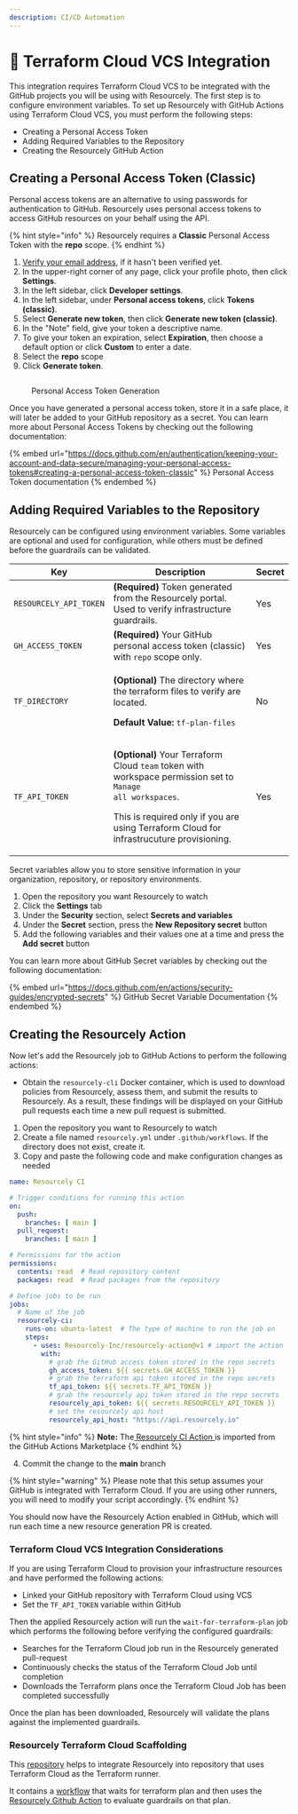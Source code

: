 ```yaml
---
description: CI/CD Automation
---
```


# 🐶 Terraform Cloud VCS Integration

This integration requires Terraform Cloud VCS to be integrated with the GitHub projects you will be using with Resourcely. The first step is to configure environment variables. To set up Resourcely with GitHub Actions using Terraform Cloud VCS, you must perform the following steps:

* Creating a Personal Access Token
* Adding Required Variables to the Repository
* Creating the Resourcely GitHub Action

## Creating a Personal Access Token (Classic)

Personal access tokens are an alternative to using passwords for authentication to GitHub. Resourcely uses personal access tokens to access GitHub resources on your behalf using the API.&#x20;

{% hint style="info" %}
Resourcely requires a **Classic** Personal Access Token with the **repo** scope.
{% endhint %}

1. [Verify your email address](https://docs.github.com/en/get-started/signing-up-for-github/verifying-your-email-address), if it hasn't been verified yet.
2. In the upper-right corner of any page, click your profile photo, then click **Settings**.
3. In the left sidebar, click **Developer settings**.
4. In the left sidebar, under **Personal access tokens**, click **Tokens (classic)**.
5. Select **Generate new token**, then click **Generate new token (classic)**.
6. In the "Note" field, give your token a descriptive name.
7. To give your token an expiration, select **Expiration**, then choose a default option or click **Custom** to enter a date.
8. Select the **repo** scope
9. Click **Generate token**.

<figure><img src="../../../../.gitbook/assets/Screenshot 2023-09-01 at 1.56.15 PM.png" alt=""><figcaption><p>Personal Access Token Generation</p></figcaption></figure>

Once you have generated a personal access token, store it in a safe place, it will later be added to your GitHub repository as a secret. You can learn more about Personal Access Tokens by checking out the following documentation:

{% embed url="https://docs.github.com/en/authentication/keeping-your-account-and-data-secure/managing-your-personal-access-tokens#creating-a-personal-access-token-classic" %}
Personal Access Token documentation
{% endembed %}

## Adding Required Variables to the Repository

Resourcely can be configured using environment variables. Some variables are optional and used for configuration, while others must be defined before the guardrails can be validated.

| Key                    | Description                                                                                                                                                                                                                                                | Secret |
| ---------------------- | ---------------------------------------------------------------------------------------------------------------------------------------------------------------------------------------------------------------------------------------------------------- | ------ |
| `RESOURCELY_API_TOKEN` | **(Required)** Token generated from the Resourcely portal. Used to verify infrastructure guardrails.                                                                                                                                                       | Yes    |
| `GH_ACCESS_TOKEN`      | **(Required)** Your GitHub personal access token (classic) with `repo` scope only.                                                                                                                                                                         | Yes    |
| `TF_DIRECTORY`         | <p><strong>(Optional)</strong> The directory where the terraform files to verify are located. </p><p></p><p><strong>Default Value:</strong> <code>tf-plan-files</code></p>                                                                                 | No     |
| `TF_API_TOKEN`         | <p><strong>(Optional)</strong> Your Terraform Cloud <code>team</code> token with workspace permission set to <code>Manage all workspaces</code>.</p><p></p><p>This is required only if you are using Terraform Cloud for infrastrucuture provisioning.</p> | Yes    |

Secret variables allow you to store sensitive information in your organization, repository, or repository environments.

1. Open the repository you want Resourcely to watch
2. Click the **Settings** tab
3. Under the **Security** section, select **Secrets and variables**
4. Under the **Secret** section, press the **New Repository secret** button
5. Add the following variables and their values one at a time and press the **Add secret** button

You can learn more about GitHub Secret variables by checking out the following documentation:

{% embed url="https://docs.github.com/en/actions/security-guides/encrypted-secrets" %}
GitHub Secret Variable Documentation
{% endembed %}

## Creating the Resourcely Action

Now let's add the Resourcely job to GitHub Actions to perform the following actions:

* Obtain the `resourcely-cli` Docker container, which is used to download policies from Resourcely, assess them, and submit the results to Resourcely. As a result, these findings will be displayed on your GitHub pull requests each time a new pull request is submitted.

1. Open the repository you want to Resourcely to watch
2. Create a file named `resourcely.yml` under `.github/workflows`. If the directory does not exist, create it.
3. Copy and paste the following code and make configuration changes as needed

```yaml
name: Resourcely CI

# Trigger conditions for running this action
on:
  push:
    branches: [ main ]
  pull_request:
    branches: [ main ]

# Permissions for the action
permissions:
  contents: read  # Read repository content
  packages: read  # Read packages from the repository

# Define jobs to be run
jobs:
  # Name of the job
  resourcely-ci:
    runs-on: ubuntu-latest  # The type of machine to run the job on
    steps:
      - uses: Resourcely-Inc/resourcely-action@v1 # import the action
        with:
          # grab the GitHub access token stored in the repo secrets
          gh_access_token: ${{ secrets.GH_ACCESS_TOKEN }}
          # grab the terraform api token stored in the repo secrets
          tf_api_token: ${{ secrets.TF_API_TOKEN }}
          # grab the resourcely api token stored in the repo secrets
          resourcely_api_token: ${{ secrets.RESOURCELY_API_TOKEN }}
          # set the resourcely api host
          resourcely_api_host: "https://api.resourcely.io"
```

{% hint style="info" %}
**Note:** The[ Resourcely CI Action ](https://github.com/marketplace/actions/resourcely-change-management)is imported from the GitHub Actions Marketplace
{% endhint %}

4. Commit the change to the **main** branch

{% hint style="warning" %}
Please note that this setup assumes your GitHub is integrated with Terraform Cloud. If you are using other runners, you will need to modify your script accordingly.
{% endhint %}

You should now have the Resourcely Action enabled in GitHub, which will run each time a new resource generation PR is created.

### Terraform Cloud VCS Integration Considerations

If you are using Terraform Cloud to provision your infrastructure resources and have performed the following actions:

* Linked your GitHub repository with Terraform Cloud using VCS
* Set the `TF_API_TOKEN` variable within GitHub

Then the applied Resourcely action will run the `wait-for-terraform-plan` job which performs the following before verifying the configured guardrails:

* Searches for the Terraform Cloud job run in the Resourcely generated pull-request
* Continuously checks the status of the Terraform Cloud Job until completion
* Downloads the Terraform plans once the Terraform Cloud Job has been completed successfully

Once the plan has been downloaded, Resourcely will validate the plans against the implemented guardrails.

### Resourcely Terraform Cloud Scaffolding

This [repository](https://github.com/Resourcely-Inc/scaffolding-github-terraform-cloud) helps to integrate Resourcely into repository that uses Terraform Cloud as the Terraform runner.

It contains a [workflow](https://github.com/Resourcely-Inc/scaffolding-github-terraform-cloud/blob/main/.github/workflows/terraform.yml) that waits for terraform plan and then uses the [Resourcely Github Action](https://github.com/Resourcely-Inc/resourcely-action) to evaluate guardrails on that plan.
